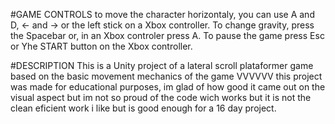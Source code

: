 #GAME CONTROLS
to move the character horizontaly, you can use A and D, ← and → or the left stick on a Xbox controller.
To change gravity, press the Spacebar or, in an Xbox controler press A.
To pause the game press Esc or Yhe START button on the Xbox controller.

#DESCRIPTION
This is a Unity project of a lateral scroll plataformer game based on the basic movement mechanics of the game VVVVVV this project was made for educational purposes, im glad of how good it came out on the visual aspect but im not so proud of the code wich works but it is not the clean eficient work i like but is good enough for a 16 day project.